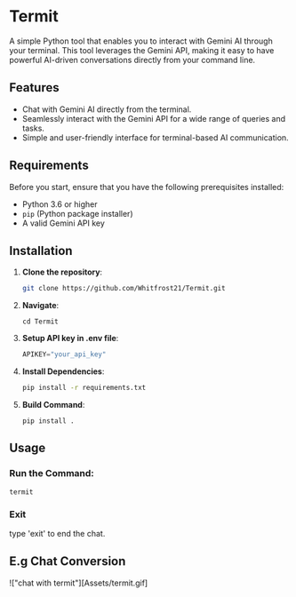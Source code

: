 # Termit

A simple Python tool that enables you to interact with Gemini AI through your terminal. This tool leverages the Gemini API, making it easy to have powerful AI-driven conversations directly from your command line.

## Features

- Chat with Gemini AI directly from the terminal.
- Seamlessly interact with the Gemini API for a wide range of queries and tasks.
- Simple and user-friendly interface for terminal-based AI communication.

## Requirements

Before you start, ensure that you have the following prerequisites installed:

- Python 3.6 or higher
- `pip` (Python package installer)
- A valid Gemini API key

## Installation

1. **Clone the repository**:
   ```bash
   git clone https://github.com/Whitfrost21/Termit.git
   ```
2. **Navigate**:
   ```
   cd Termit
   ```
3. **Setup API key in .env file**:
   ```python
   APIKEY="your_api_key"
   ```
4. **Install Dependencies**:
   ```bash
   pip install -r requirements.txt
   ```
5. **Build Command**:
   ```
   pip install .
   ```

## Usage

### **Run the Command**:

    termit

### **Exit**

type 'exit' to end the chat.

## E.g Chat Conversion

!["chat with termit"][Assets/termit.gif]
